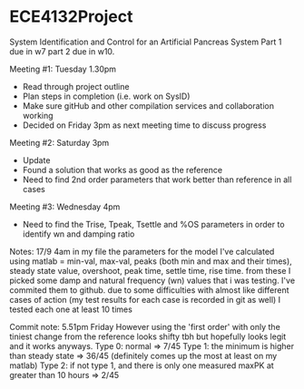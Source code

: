 # ECE4132Project
System Identification and Control for an Artificial Pancreas System
Part 1 due in w7
part 2 due in w10.

Meeting #1: Tuesday 1.30pm 
- Read through project outline
- Plan steps in completion (i.e. work on SysID)
- Make sure gitHub and other compilation services and collaboration working
- Decided on Friday 3pm as next meeting time to discuss progress

Meeting #2: Saturday 3pm 
- Update 
- Found a solution that works as good as the reference
- Need to find 2nd order parameters that work better than reference in all cases

Meeting #3: Wednesday 4pm
- Need to find the Trise, Tpeak, Tsettle and %OS parameters in order to identify wn and damping ratio

Notes: 17/9 4am
in my file the parameters for the model I've calculated using matlab = min-val, max-val, peaks (both min and max and their times), steady state value, overshoot, peak time, settle time, rise time.
from these I picked some damp and natural frequency (wn) values that i was testing. I've commited them to github. 
due to some difficulties with almost like different cases of action (my test results for each case is recorded in git as well) I tested each one at least 10 times 

Commit note: 5.51pm Friday
However using the 'first order' with only the tiniest change from the reference looks shifty tbh but hopefully looks legit and it works anyways.
Type 0: normal => 7/45
Type 1: the minimum is higher than steady state => 36/45 (definitely comes up the most at least on my matlab)
Type 2: if not type 1, and there is only one measured maxPK at greater than 10 hours => 2/45